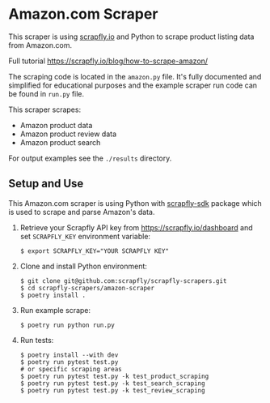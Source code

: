 # Amazon.com Scraper

This scraper is using [scrapfly.io](https://scrapfly.io/) and Python to scrape product listing data from Amazon.com. 

Full tutorial <https://scrapfly.io/blog/how-to-scrape-amazon/>

The scraping code is located in the `amazon.py` file. It's fully documented and simplified for educational purposes and the example scraper run code can be found in `run.py` file.

This scraper scrapes:
- Amazon product data
- Amazon product review data
- Amazon product search

For output examples see the `./results` directory.

## Setup and Use

This Amazon.com scraper is using Python with [scrapfly-sdk](https://pypi.org/project/scrapfly-sdk/) package which is used to scrape and parse Amazon's data.

1. Retrieve your Scrapfly API key from <https://scrapfly.io/dashboard> and set `SCRAPFLY_KEY` environment variable:
    ```shell
    $ export SCRAPFLY_KEY="YOUR SCRAPFLY KEY"
    ```
2. Clone and install Python environment:
    ```shell
    $ git clone git@github.com:scrapfly/scrapfly-scrapers.git
    $ cd scrapfly-scrapers/amazon-scraper
    $ poetry install .
    ```
3. Run example scrape:
    ```shell
    $ poetry run python run.py
    ```
4. Run tests:
    ```shell
    $ poetry install --with dev
    $ poetry run pytest test.py
    # or specific scraping areas
    $ poetry run pytest test.py -k test_product_scraping
    $ poetry run pytest test.py -k test_search_scraping
    $ poetry run pytest test.py -k test_review_scraping
    ```

